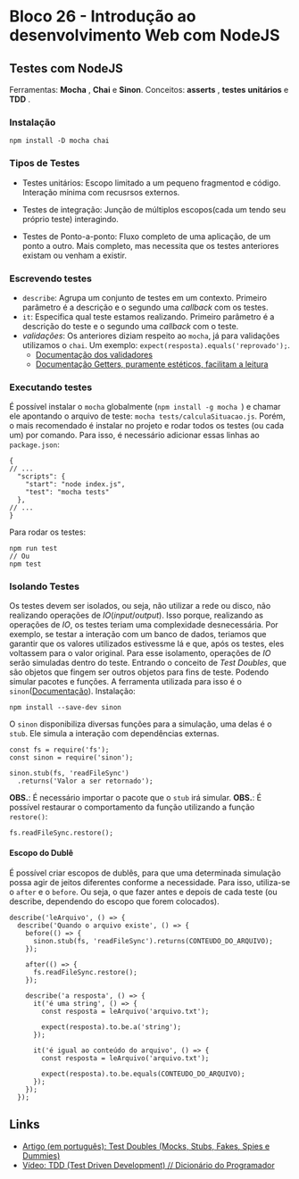 # Bloco 26 - Introdução ao desenvolvimento Web com NodeJS

## Testes com NodeJS

Ferramentas: **Mocha** , **Chai** e **Sinon**.
Conceitos: **asserts** , **testes** **unitários** e **TDD** .

### Instalação

```
npm install -D mocha chai
```

### Tipos de Testes

* Testes unitários: Escopo limitado a um pequeno fragmentod e código. Interação mínima com recusrsos externos.

* Testes de integração: Junção de múltiplos escopos(cada um tendo seu próprio teste) interagindo.

* Testes de Ponto-a-ponto: Fluxo completo de uma aplicação, de um ponto a outro. Mais completo, mas necessita que os testes anteriores existam ou venham a existir.

### Escrevendo testes

* `describe`: Agrupa um conjunto de testes em um contexto. Primeiro parâmetro é a descrição e o segundo uma *callback* com os testes.
* `it`: Especifica qual teste estamos realizando. Primeiro parâmetro é a descrição do teste e o segundo uma *callback* com o teste.
* *validações*: Os anteriores diziam respeito ao `mocha`, já para validações utilizamos o `chai`. Um exemplo: `expect(resposta).equals('reprovado');`.
  - [Documentação dos validadores](https://www.chaijs.com/api/bdd/)
  - [Documentação Getters, puramente estéticos, facilitam a leitura](https://www.chaijs.com/api/bdd/#method_language-chains)

### Executando testes

É possível instalar o `mocha` globalmente (`npm install -g mocha `) e chamar ele apontando o arquivo de teste: `mocha tests/calculaSituacao.js`. Porém, o mais recomendado é instalar no projeto e rodar todos os testes (ou cada um) por comando. Para isso, é necessário adicionar essas linhas ao `package.json`:

```
{
// ...
  "scripts": {
    "start": "node index.js",
    "test": "mocha tests"
  },
// ...
}
```

Para rodar os testes:

```
npm run test
// Ou
npm test
```

### Isolando Testes

Os testes devem ser isolados, ou seja, não utilizar a rede ou disco, não realizando operações de *IO*(*input*/*output*). Isso porque, realizando as operações de *IO*, os testes teriam uma complexidade desnecessária. Por exemplo, se testar a interação com um banco de dados, teriamos que garantir que os valores utilizados estivessme lá e que, após os testes, eles voltassem para o valor original.
Para esse isolamento, operações de *IO* serão simuladas dentro do teste. Entrando o conceito de *Test Doubles*, que são objetos que fingem ser outros objetos para fins de teste. Podendo simular pacotes e funções. A ferramenta utilizada para isso é o `sinon`([Documentação](https://sinonjs.org/)).
Instalação:

```
npm install --save-dev sinon
```

O `sinon` disponibiliza diversas funções para a simulação, uma delas é o `stub`. Ele simula a interação com dependências externas.

```
const fs = require('fs');
const sinon = require('sinon');

sinon.stub(fs, 'readFileSync')
  .returns('Valor a ser retornado');
```

**OBS.**: É necessário importar o pacote que o `stub` irá simular.
**OBS.**: É possível restaurar o comportamento da função utilizando a função `restore()`:

```
fs.readFileSync.restore();
```

#### Escopo do Dublê

É possível criar escopos de dublês, para que uma determinada simulação possa agir de jeitos diferentes conforme a necessidade. Para isso, utiliza-se o `after` e o `before`. Ou seja, o que fazer antes e depois de cada teste (ou describe, dependendo do escopo que forem colocados).

```
describe('leArquivo', () => {
  describe('Quando o arquivo existe', () => {
    before(() => {
      sinon.stub(fs, 'readFileSync').returns(CONTEUDO_DO_ARQUIVO);
    });

    after(() => {
      fs.readFileSync.restore();
    });

    describe('a resposta', () => {
      it('é uma string', () => {
        const resposta = leArquivo('arquivo.txt');

        expect(resposta).to.be.a('string');
      });

      it('é igual ao conteúdo do arquivo', () => {
        const resposta = leArquivo('arquivo.txt');

        expect(resposta).to.be.equals(CONTEUDO_DO_ARQUIVO);
      });
    });
  });
```

## Links

- [Artigo (em português): Test Doubles (Mocks, Stubs, Fakes, Spies e Dummies)](https://medium.com/rd-shipit/test-doubles-mocks-stubs-fakes-spies-e-dummies-a5cdafcd0daf)
- [Vídeo: TDD (Test Driven Development) // Dicionário do Programador](https://www.youtube.com/watch?v=bLdEypr2e-8)
